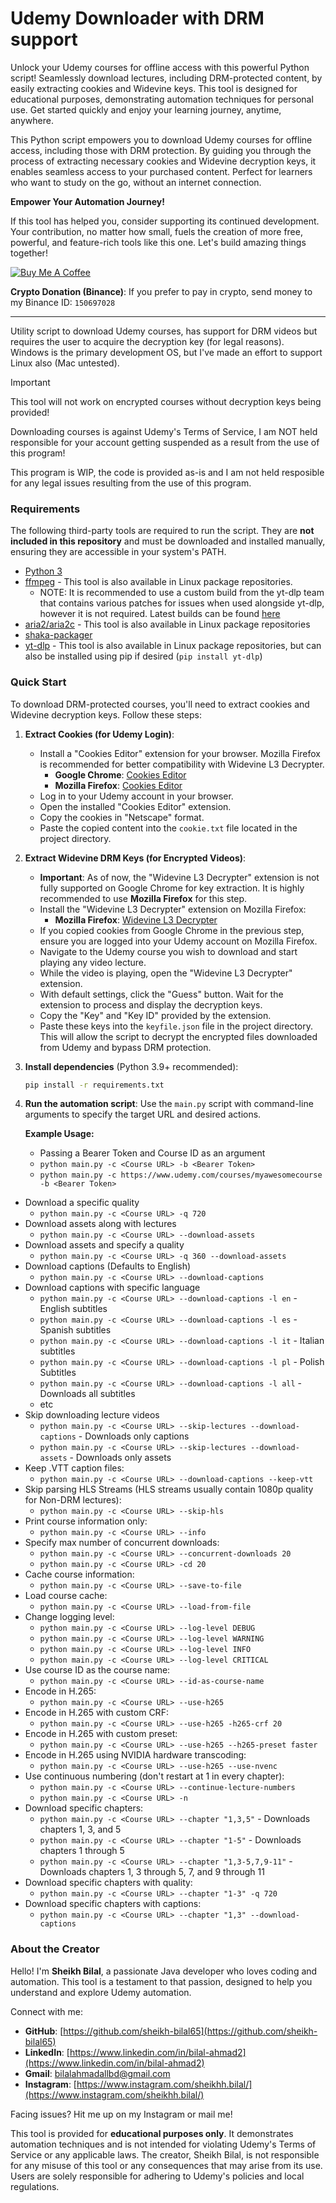 # Udemy Downloader with DRM support

Unlock your Udemy courses for offline access with this powerful Python script! Seamlessly download lectures, including DRM-protected content, by easily extracting cookies and Widevine keys. This tool is designed for educational purposes, demonstrating automation techniques for personal use. Get started quickly and enjoy your learning journey, anytime, anywhere.

This Python script empowers you to download Udemy courses for offline access, including those with DRM protection. By guiding you through the process of extracting necessary cookies and Widevine decryption keys, it enables seamless access to your purchased content. Perfect for learners who want to study on the go, without an internet connection.

**Empower Your Automation Journey!**

If this tool has helped you, consider supporting its continued development. Your contribution, no matter how small, fuels the creation of more free, powerful, and feature-rich tools like this one. Let's build amazing things together!

<a href="https://buymeacoffee.com/bilalsheikh" target="_blank"> <img src="https://img.shields.io/badge/Buy%20Me%20A%20Coffee-FFDD00?style=for-the-badge&logo=buy-me-a-coffee&logoColor=black" alt="Buy Me A Coffee"> </a>

**Crypto Donation (Binance)**: If you prefer to pay in crypto, send money to my Binance ID: `150697028`

---

Utility script to download Udemy courses, has support for DRM videos but requires the user to acquire the decryption key (for legal reasons).<br>
Windows is the primary development OS, but I've made an effort to support Linux also (Mac untested).

> [!IMPORTANT]  
> This tool will not work on encrypted courses without decryption keys being provided!
>
> Downloading courses is against Udemy's Terms of Service, I am NOT held responsible for your account getting suspended as a result from the use of this program!
>
> This program is WIP, the code is provided as-is and I am not held resposible for any legal issues resulting from the use of this program.

### Requirements

The following third-party tools are required to run the script. They are **not included in this repository** and must be downloaded and installed manually, ensuring they are accessible in your system's PATH.

-   [Python 3](https://python.org/)
-   [ffmpeg](https://www.ffmpeg.org/) - This tool is also available in Linux package repositories.
    -   NOTE: It is recommended to use a custom build from the yt-dlp team that contains various patches for issues when used alongside yt-dlp, however it is not required. Latest builds can be found [here](https://github.com/yt-dlp/FFmpeg-Builds/releases/tag/latest)
-   [aria2/aria2c](https://github.com/aria2/aria2/) - This tool is also available in Linux package repositories
-   [shaka-packager](https://github.com/shaka-project/shaka-packager/releases/latest)
-   [yt-dlp](https://github.com/yt-dlp/yt-dlp/) - This tool is also available in Linux package repositories, but can also be installed using pip if desired (`pip install yt-dlp`)

### Quick Start

To download DRM-protected courses, you'll need to extract cookies and Widevine decryption keys. Follow these steps:

1)  **Extract Cookies (for Udemy Login)**:
    *   Install a "Cookies Editor" extension for your browser. Mozilla Firefox is recommended for better compatibility with Widevine L3 Decrypter.
        *   **Google Chrome**: [Cookies Editor](https://cookie-editor.com/)
        *   **Mozilla Firefox**: [Cookies Editor](https://cookie-editor.com/)
    *   Log in to your Udemy account in your browser.
    *   Open the installed "Cookies Editor" extension.
    *   Copy the cookies in "Netscape" format.
    *   Paste the copied content into the `cookie.txt` file located in the project directory.

2)  **Extract Widevine DRM Keys (for Encrypted Videos)**:
    *   **Important**: As of now, the "Widevine L3 Decrypter" extension is not fully supported on Google Chrome for key extraction. It is highly recommended to use **Mozilla Firefox** for this step.
    *   Install the "Widevine L3 Decrypter" extension on Mozilla Firefox:
        *   **Mozilla Firefox**: [Widevine L3 Decrypter](https://addons.mozilla.org/en-US/firefox/addon/widevine-l3-decrypter/)
    *   If you copied cookies from Google Chrome in the previous step, ensure you are logged into your Udemy account on Mozilla Firefox.
    *   Navigate to the Udemy course you wish to download and start playing any video lecture.
    *   While the video is playing, open the "Widevine L3 Decrypter" extension.
    *   With default settings, click the "Guess" button. Wait for the extension to process and display the decryption keys.
    *   Copy the "Key" and "Key ID" provided by the extension.
    *   Paste these keys into the `keyfile.json` file in the project directory. This will allow the script to decrypt the encrypted files downloaded from Udemy and bypass DRM protection.

3)  **Install dependencies** (Python 3.9+ recommended):
    ```bash
    pip install -r requirements.txt
    ```

2)  **Run the automation script**:
    Use the `main.py` script with command-line arguments to specify the target URL and desired actions.

    **Example Usage:**
    -   Passing a Bearer Token and Course ID as an argument
    -   `python main.py -c <Course URL> -b <Bearer Token>`
    -   `python main.py -c https://www.udemy.com/courses/myawesomecourse -b <Bearer Token>`
-   Download a specific quality
    -   `python main.py -c <Course URL> -q 720`
-   Download assets along with lectures
    -   `python main.py -c <Course URL> --download-assets`
-   Download assets and specify a quality
    -   `python main.py -c <Course URL> -q 360 --download-assets`
-   Download captions (Defaults to English)
    -   `python main.py -c <Course URL> --download-captions`
-   Download captions with specific language
    -   `python main.py -c <Course URL> --download-captions -l en` - English subtitles
    -   `python main.py -c <Course URL> --download-captions -l es` - Spanish subtitles
    -   `python main.py -c <Course URL> --download-captions -l it` - Italian subtitles
    -   `python main.py -c <Course URL> --download-captions -l pl` - Polish Subtitles
    -   `python main.py -c <Course URL> --download-captions -l all` - Downloads all subtitles
    -   etc
-   Skip downloading lecture videos
    -   `python main.py -c <Course URL> --skip-lectures --download-captions` - Downloads only captions
    -   `python main.py -c <Course URL> --skip-lectures --download-assets` - Downloads only assets
-   Keep .VTT caption files:
    -   `python main.py -c <Course URL> --download-captions --keep-vtt`
-   Skip parsing HLS Streams (HLS streams usually contain 1080p quality for Non-DRM lectures):
    -   `python main.py -c <Course URL> --skip-hls`
-   Print course information only:
    -   `python main.py -c <Course URL> --info`
-   Specify max number of concurrent downloads:
    -   `python main.py -c <Course URL> --concurrent-downloads 20`
    -   `python main.py -c <Course URL> -cd 20`
-   Cache course information:
    -   `python main.py -c <Course URL> --save-to-file`
-   Load course cache:
    -   `python main.py -c <Course URL> --load-from-file`
-   Change logging level:
    -   `python main.py -c <Course URL> --log-level DEBUG`
    -   `python main.py -c <Course URL> --log-level WARNING`
    -   `python main.py -c <Course URL> --log-level INFO`
    -   `python main.py -c <Course URL> --log-level CRITICAL`
-   Use course ID as the course name:
    -   `python main.py -c <Course URL> --id-as-course-name`
-   Encode in H.265:
    -   `python main.py -c <Course URL> --use-h265`
-   Encode in H.265 with custom CRF:
    -   `python main.py -c <Course URL> --use-h265 -h265-crf 20`
-   Encode in H.265 with custom preset:
    -   `python main.py -c <Course URL> --use-h265 --h265-preset faster`
-   Encode in H.265 using NVIDIA hardware transcoding:
    -   `python main.py -c <Course URL> --use-h265 --use-nvenc`
-   Use continuous numbering (don't restart at 1 in every chapter):
    -   `python main.py -c <Course URL> --continue-lecture-numbers`
    -   `python main.py -c <Course URL> -n`
-   Download specific chapters:
    - `python main.py -c <Course URL> --chapter "1,3,5"` - Downloads chapters 1, 3, and 5
    - `python main.py -c <Course URL> --chapter "1-5"` - Downloads chapters 1 through 5
    - `python main.py -c <Course URL> --chapter "1,3-5,7,9-11"` - Downloads chapters 1, 3 through 5, 7, and 9 through 11
-   Download specific chapters with quality:
    - `python main.py -c <Course URL> --chapter "1-3" -q 720`
-   Download specific chapters with captions:
    - `python main.py -c <Course URL> --chapter "1,3" --download-captions`

### About the Creator

Hello! I'm **Sheikh Bilal**, a passionate Java developer who loves coding and automation. This tool is a testament to that passion, designed to help you understand and explore Udemy automation.

Connect with me:
*   **GitHub**: [https://github.com/sheikh-bilal65](https://github.com/sheikh-bilal65)
*   **LinkedIn**: [https://www.linkedin.com/in/bilal-ahmad2](https://www.linkedin.com/in/bilal-ahmad2)
*   **Gmail**: [bilalahmadallbd@gmail.com](mailto:bilalahmadallbd@gmail.com)
*   **Instagram**: [https://www.instagram.com/sheikhh.bilal/](https://www.instagram.com/sheikhh.bilal/)

Facing issues? Hit me up on my Instagram or mail me!


This tool is provided for **educational purposes only**. It demonstrates automation techniques and is not intended for violating Udemy's Terms of Service or any applicable laws. The creator, Sheikh Bilal, is not responsible for any misuse of this tool or any consequences that may arise from its use. Users are solely responsible for adhering to Udemy's policies and local regulations.

